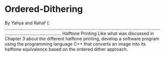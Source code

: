 # Ordered-Dithering
By Yahya and Rahaf (:
.........................................................................................................................................................................
Halftone Printing
Like what was discussed in Chapter 3 about the different halftone printing, develop a software program using the programming language C++ that converts an image into its halftone equivalence based on the ordered dither approach.

